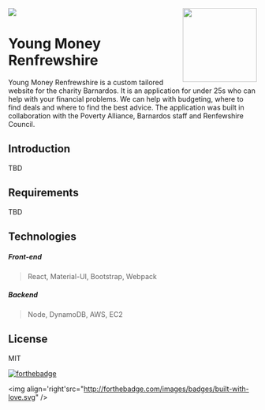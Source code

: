 <img src="demo.gif" />

<img align='right' width='150' height='150' src="https://raw.githubusercontent.com/william-taylor/young-money-renfrewshire/master/website/People-256.png" />

# Young Money Renfrewshire 

Young Money Renfrewshire is a custom tailored website for the charity Barnardos. It is an application for under 25s who can help with your financial problems. We can help with budgeting, where to find deals and where to find the best advice. The application was built in collaboration with the Poverty Alliance, Barnardos staff and Renfewshire Council.

## Introduction

TBD

## Requirements

TBD

## Technologies

##### Front-end

> React, Material-UI, Bootstrap, Webpack

##### Backend

> Node, DynamoDB, AWS, EC2 

## License

MIT

[![forthebadge](http://forthebadge.com/images/badges/built-for-android.svg)](http://forthebadge.com)

<img align='right'src="http://forthebadge.com/images/badges/built-with-love.svg" />